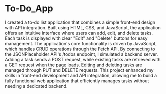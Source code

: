 # To-Do_App

I created a to-do list application that combines a simple front-end design with API integration. Built using HTML, CSS, and JavaScript, the application offers an intuitive interface where users can add, edit, and delete tasks. Each task is displayed with clear "Edit" and "Delete" buttons for easy management.
The application's core functionality is driven by JavaScript, which handles CRUD operations through the Fetch API. By connecting to the JSONPlaceholder API's /todos endpoint, I simulated a backend server. Adding a task sends a POST request, while existing tasks are retrieved with a GET request when the page loads. Editing and deleting tasks are managed through PUT and DELETE requests.
This project enhanced my skills in front-end development and API integration, allowing me to build a fully functional web application that efficiently manages tasks without needing a dedicated backend.
